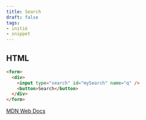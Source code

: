 ```yaml
---
title: Search
draft: false
tags:
- initié
- snippet
---
```


## HTML 
```html
<form>
  <div>
    <input type="search" id="mySearch" name="q" />
    <button>Search</button>
  </div>
</form>
```
[MDN Web Docs](https://developer.mozilla.org/en-US/docs/Web/HTML/Element/input/search)

<!-- Source: [Codepen by Marko Denic](https://codepen.io/denic/pen/WNQbvbo)

<p class="codepen" data-height="300" data-default-tab="html,result" data-slug-hash="WNQbvbo" data-user="denic" style="height: 300px; box-sizing: border-box; display: flex; align-items: center; justify-content: center; border: 2px solid; margin: 1em 0; padding: 1em;">
  <span>See the Pen <a href="https://codepen.io/denic/pen/WNQbvbo">
  Native HTML Search</a> by Marko (<a href="https://codepen.io/denic">@denic</a>)
  on <a href="https://codepen.io">CodePen</a>.</span>
</p>
<script async src="https://cpwebassets.codepen.io/assets/embed/ei.js"></script> -->
